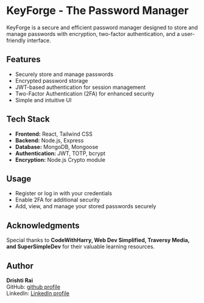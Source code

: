 # KeyForge - The Password Manager  

KeyForge is a secure and efficient password manager designed to store and manage passwords with encryption, two-factor authentication, and a user-friendly interface.  

## Features  
- Securely store and manage passwords  
- Encrypted password storage  
- JWT-based authentication for session management  
- Two-Factor Authentication (2FA) for enhanced security  
- Simple and intuitive UI  

## Tech Stack  
- **Frontend:** React, Tailwind CSS  
- **Backend:** Node.js, Express  
- **Database:** MongoDB, Mongoose  
- **Authentication:** JWT, TOTP, bcrypt  
- **Encryption:** Node.js Crypto module   

## Usage  
- Register or log in with your credentials  
- Enable 2FA for additional security  
- Add, view, and manage your stored passwords securely  
 

## Acknowledgments  
Special thanks to **CodeWithHarry, Web Dev Simplified, Traversy Media, and SuperSimpleDev** for their valuable learning resources.  

## Author  
**Drishti Rai**  
GitHub: [github profile](https://github.com/DrishtiRai777)  
LinkedIn: [LinkedIn profile](www.linkedin.com/in/drishti-rai)  
